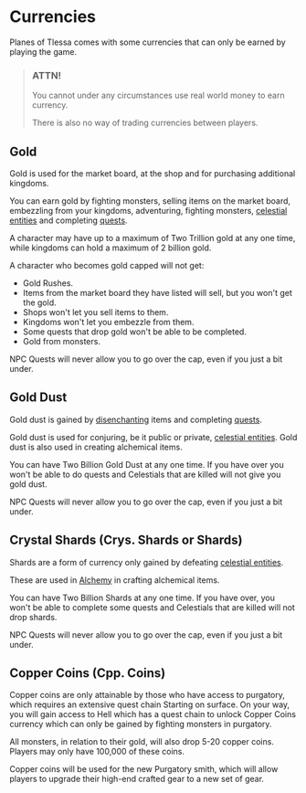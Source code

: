 # Currencies

Planes of Tlessa comes with some currencies that can only be earned by playing the game. 

> ### ATTN!
> 
> You cannot under any circumstances use real world money to earn currency.
> 
> There is also no way of trading currencies between players.

## Gold

Gold is used for the market board, at the shop and for purchasing additional kingdoms. 

You can earn gold by fighting monsters, selling items on the market board, embezzling from your kingdoms, adventuring, fighting monsters, [celestial entities](/information/celestials) and
completing [quests](/information/quests).

A character may have up to a maximum of Two Trillion gold at any one time, while kingdoms can hold a maximum of 2 billion gold.

A character who becomes gold capped will not get:

- Gold Rushes.
- Items from the market board they have listed will sell, but you won't get the gold.
- Shops won't let you sell items to them.
- Kingdoms won't let you embezzle from them.
- Some quests that drop gold won't be able to be completed.
- Gold from monsters.

NPC Quests will never allow you to go over the cap, even if you just a bit under.


## Gold Dust

Gold dust is gained by [disenchanting](/information/disenchanting) items and completing [quests](/information/quests). 

Gold dust is used for conjuring, be it public or private, [celestial entities](/information/celestials). Gold dust is also used in creating alchemical items.

You can have Two Billion Gold Dust at any one time. If you have over you won't be able to do quests and Celestials that are killed will not give you gold dust.

NPC Quests will never allow you to go over the cap, even if you just a bit under.


## Crystal Shards (Crys. Shards or Shards)

Shards are a form of currency only gained by defeating [celestial entities](/information/celestials). 

These are used in [Alchemy](/information/usable-items) in crafting alchemical items.

You can have Two Billion Shards at any one time. If you have over, you won't be able to complete some quests and Celestials that are killed will not drop
shards.

NPC Quests will never allow you to go over the cap, even if you just a bit under.

## Copper Coins (Cpp. Coins)

Copper coins are only attainable by those who have access to purgatory, which requires an extensive quest chain Starting on surface. On your way, you will gain access
to Hell which has a quest chain to unlock Copper Coins currency which can only be gained by fighting monsters in purgatory.

All monsters, in relation to their gold, will also drop 5-20 copper coins. Players may only have 100,000 of these coins.

Copper coins will be used for the new Purgatory smith, which will allow players to upgrade their high-end crafted gear to a new set of gear.

